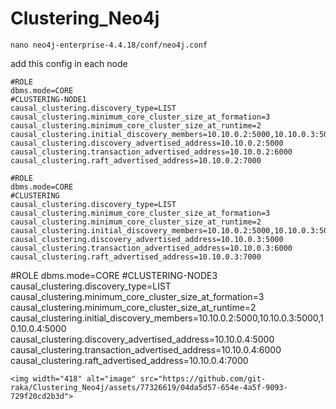 # Clustering_Neo4j
```
nano neo4j-enterprise-4.4.18/conf/neo4j.conf
```
add this config in each node
```
#ROLE
dbms.mode=CORE
#CLUSTERING-NODE1
causal_clustering.discovery_type=LIST
causal_clustering.minimum_core_cluster_size_at_formation=3
causal_clustering.minimum_core_cluster_size_at_runtime=2
causal_clustering.initial_discovery_members=10.10.0.2:5000,10.10.0.3:5000,10.10.0.4:5000
causal_clustering.discovery_advertised_address=10.10.0.2:5000
causal_clustering.transaction_advertised_address=10.10.0.2:6000
causal_clustering.raft_advertised_address=10.10.0.2:7000
```
```
#ROLE
dbms.mode=CORE
#CLUSTERING
causal_clustering.discovery_type=LIST
causal_clustering.minimum_core_cluster_size_at_formation=3
causal_clustering.minimum_core_cluster_size_at_runtime=2
causal_clustering.initial_discovery_members=10.10.0.2:5000,10.10.0.3:5000,10.10.0.4:5000
causal_clustering.discovery_advertised_address=10.10.0.3:5000
causal_clustering.transaction_advertised_address=10.10.0.3:6000
causal_clustering.raft_advertised_address=10.10.0.3:7000
```
#ROLE
dbms.mode=CORE
#CLUSTERING-NODE3
causal_clustering.discovery_type=LIST
causal_clustering.minimum_core_cluster_size_at_formation=3
causal_clustering.minimum_core_cluster_size_at_runtime=2
causal_clustering.initial_discovery_members=10.10.0.2:5000,10.10.0.3:5000,10.10.0.4:5000
causal_clustering.discovery_advertised_address=10.10.0.4:5000
causal_clustering.transaction_advertised_address=10.10.0.4:6000
causal_clustering.raft_advertised_address=10.10.0.4:7000
```
<img width="418" alt="image" src="https://github.com/git-raka/Clustering_Neo4j/assets/77326619/04da5d57-654e-4a5f-9093-729f20cd2b3d">
